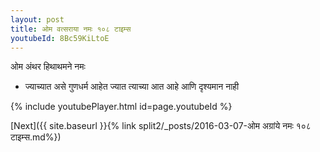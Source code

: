 ```yaml
---
layout: post
title: ओम वत्सराया नमः १०८ टाइम्स
youtubeId: 8Bc59KiLtoE
---
```

 
 
 ओम अंथर हिथाथमने नमः  
 
 -  ज्याच्यात असे गुणधर्म आहेत ज्यात त्याच्या आत आहे आणि दृश्यमान नाही 
 
  
 
  
 
 
 
 
 
 


{% include youtubePlayer.html id=page.youtubeId %}
 
[Next]({{ site.baseurl }}{% link  split2/_posts/2016-03-07-ओम अग्रांये नमः १०८ टाइम्स.md%})
 
